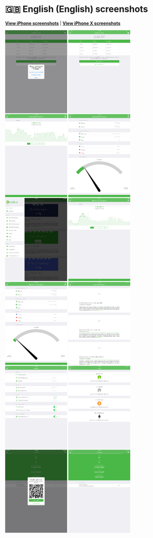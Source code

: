 # 🇬🇧 English (English) screenshots

[**View iPhone screenshots**](../iPhone/english-screenshots.md) | [**View iPhone X screenshots**](../iPhone%20X/english-screenshots.md)

<img src="screen-gas-calculation-options.png" width="200" alt="GAS Calculation - Pick a method"> <img src="screen-gas-calculation.png" width="200" alt="GAS Calculation"> <img src="screen-gas-market-chart.png" width="200" alt="GAS Market information - Poloniex chart"> <img src="screen-gas-market-info.png" width="200" alt="GAS Market information"> <img src="screen-menu.png" width="200" alt="Nodius"> <img src="screen-neo-market-chart.png" width="200" alt="NEO Market information - Bittrex chart"> <img src="screen-neo-market-info.png" width="200" alt="NEO Market information"> <img src="screen-neo-news-today.png" width="200" alt="NEO News Today"> <img src="screen-settings.png" width="200" alt="Settings"> <img src="screen-tip-jar.png" width="200" alt="Tip jar"> <img src="screen-wallet-qr-code.png" width="200" alt="Current wallets - Share address"> <img src="screen-wallet.png" width="200" alt="Current wallets">